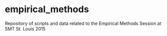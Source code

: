 # empirical_methods
Repository of scripts and data related to the Empirical Methods Session at SMT St. Louis 2015
